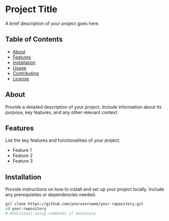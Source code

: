 # Project Title

A brief description of your project goes here.

## Table of Contents

- [About](#about)
- [Features](#features)
- [Installation](#installation)
- [Usage](#usage)
- [Contributing](#contributing)
- [License](#license)

## About

Provide a detailed description of your project. Include information about its purpose, key features, and any other relevant context.

## Features

List the key features and functionalities of your project.

- Feature 1
- Feature 2
- Feature 3

## Installation

Provide instructions on how to install and set up your project locally. Include any prerequisites or dependencies needed.

```bash
git clone https://github.com/yourusername/your-repository.git
cd your-repository
# Additional setup commands if necessary
